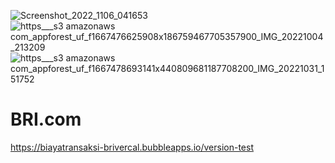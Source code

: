 ![Screenshot_2022_1106_041653](https://user-images.githubusercontent.com/117543981/200141857-49793f78-ba93-4477-84f2-cb435bb46812.jpg)
![https___s3 amazonaws com_appforest_uf_f1667476625908x186759467705357900_IMG_20221004_213209](https://user-images.githubusercontent.com/117543981/200141866-693876ae-cefb-41d6-84ed-9a55bf90c8d7.jpeg)
![https___s3 amazonaws com_appforest_uf_f1667478693141x440809681187708200_IMG_20221031_151752](https://user-images.githubusercontent.com/117543981/200141873-fd5fb551-2d17-4533-b8e9-3cb3fb0dfda1.jpg)
# BRI.com
https://biayatransaksi-brivercal.bubbleapps.io/version-test
